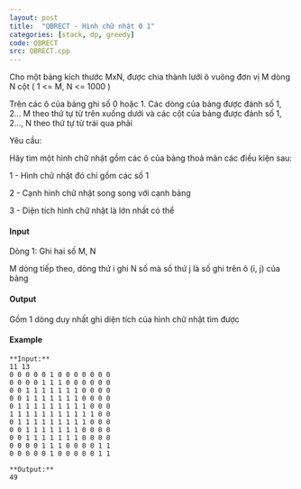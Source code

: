 ```yaml
---
layout: post
title:  "QBRECT - Hình chữ nhật 0 1"
categories: [stack, dp, greedy]
code: QBRECT
src: QBRECT.cpp
---
```




  


Cho một bảng kích thước MxN, được chia thành lưới ô vuông đơn vị M dòng N cột ( 1 <= M, N <= 1000 )

Trên các ô của bảng ghi số 0 hoặc 1. Các dòng của bảng được đánh số 1, 2... M theo thứ tự từ trên xuống dưới và các cột của bảng được đánh số 1, 2..., N theo thứ tự từ trái qua phải

Yêu cầu:

Hãy tìm một hình chữ nhật gồm các ô của bảng thoả mãn các điều kiện sau:

1 - Hình chữ nhật đó chỉ gồm các số 1

2 - Cạnh hình chữ nhật song song với cạnh bảng

3 - Diện tích hình chữ nhật là lớn nhất có thể

#### Input

Dòng 1: Ghi hai số M, N

M dòng tiếp theo, dòng thứ i ghi N số mà số thứ j là số ghi trên ô (i, j) của bảng

#### Output

Gồm 1 dòng duy nhất ghi diện tích của hình chữ nhật tìm được

#### Example

```
**Input:**
11 13
0 0 0 0 0 1 0 0 0 0 0 0 0
0 0 0 0 1 1 1 0 0 0 0 0 0
0 0 1 1 1 1 1 1 1 0 0 0 0
0 0 1 1 1 1 1 1 1 0 0 0 0
0 1 1 1 1 1 1 1 1 1 0 0 0
1 1 1 1 1 1 1 1 1 1 1 0 0
0 1 1 1 1 1 1 1 1 1 0 0 0
0 0 1 1 1 1 1 1 1 0 0 0 0
0 0 1 1 1 1 1 1 1 0 0 0 0
0 0 0 0 1 1 1 0 0 0 0 1 1
0 0 0 0 0 1 0 0 0 0 0 1 1

**Output:**
49

```

<!--more-->

